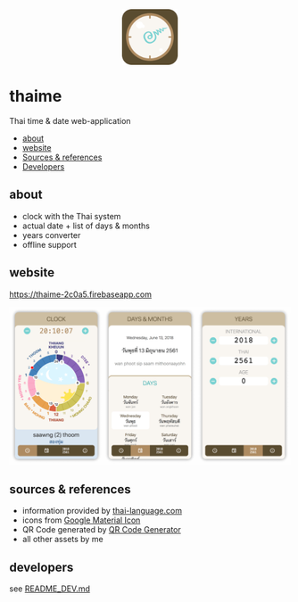 <img src="source/application-logo/thaime-logo.svg" width="100" heigh="100" style="display: block; margin: 0 auto"/>

# thaime

Thai time & date web-application

<!-- START doctoc generated TOC please keep comment here to allow auto update -->
<!-- DON'T EDIT THIS SECTION, INSTEAD RE-RUN doctoc TO UPDATE -->


- [about](#about)
- [website](#website)
- [Sources & references](#sources--references)
- [Developers](#developers)

<!-- END doctoc generated TOC please keep comment here to allow auto update -->

## about

- clock with the Thai system
- actual date + list of days & months
- years converter
- offline support

## website

https://thaime-2c0a5.firebaseapp.com

![Thaime screenshots](/source/thaime-screenshot.png)

## sources & references

- information provided by [thai-language.com](http://thai-language.com)
- icons from [Google Material Icon](https://material.io/icons)
- QR Code generated by [QR Code Generator](http://goqr.me/#t=url)
- all other assets by me

## developers

see [README_DEV.md](/README_DEV.md)
